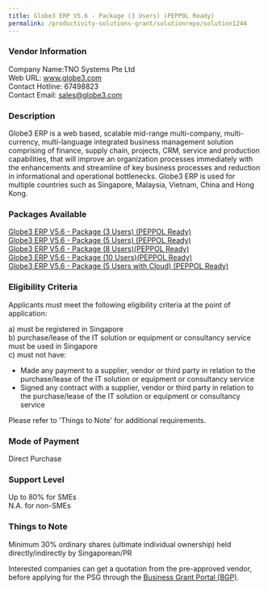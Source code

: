 ```yaml
---
title: Globe3 ERP V5.6 - Package (3 Users) (PEPPOL Ready)
permalink: /productivity-solutions-grant/solutionrepo/solution1244
---
```


### Vendor Information
Company Name:TNO Systems Pte Ltd <br>Web URL: www.globe3.com <br>Contact Hotline: 67498823 <br>Contact Email: sales@globe3.com <br>

### Description

Globe3 ERP is a web based, scalable mid-range multi-company, multi-currency, multi-language integrated business management solution comprising of finance, supply chain, projects, CRM, service and production capabilities, that will improve an organization processes immediately with the enhancements and streamline of key business processes and reduction in informational and operational bottlenecks. Globe3 ERP is used for multiple countries such as Singapore, Malaysia, Vietnam, China and Hong Kong.

### Packages Available

<a href='https://www.gobusiness.gov.sg/images/psg/Desensitised_TNO_20200330_Annex_3_Part_1.pdf' target='_blank'>Globe3 ERP V5.6 - Package (3 Users) (PEPPOL Ready)</a><br/>
<a href='https://www.gobusiness.gov.sg/images/psg/Desensitised_TNO_20200330_Annex_3_Part_2.pdf' target='_blank'>Globe3 ERP V5.6 - Package (5 Users) (PEPPOL Ready)</a><br/>
<a href='https://www.gobusiness.gov.sg/images/psg/Desensitised_TNO_20200330_Annex_3_Part_3.pdf' target='_blank'>Globe3 ERP V5.6 - Package (8 Users)(PEPPOL Ready)</a><br/>
<a href='https://www.gobusiness.gov.sg/images/psg/Desensitised_TNO_20200330_Annex_3_Part_4.pdf' target='_blank'>Globe3 ERP V5.6 - Package (10 Users)(PEPPOL Ready)</a><br/>
<a href='https://www.gobusiness.gov.sg/images/psg/Desensitised_TNO_20200330_Annex_3_Part_5.pdf' target='_blank'>Globe3 ERP V5.6 - Package (5 Users with Cloud) (PEPPOL Ready)</a><br/>

### Eligibility Criteria

Applicants must meet the following eligibility criteria at the point of application:

a) must be registered in Singapore <br>
b) purchase/lease of the IT solution or equipment or consultancy service must be used in Singapore <br>
c) must not have:
- Made any payment to a supplier, vendor or third party in relation to the purchase/lease of the IT solution or equipment or consultancy service
- Signed any contract with a supplier, vendor or third party in relation to the purchase/lease of the IT solution or equipment or consultancy service

Please refer to 'Things to Note' for additional requirements.

### Mode of Payment
Direct Purchase

### Support Level
Up to 80% for SMEs <br>
N.A. for non-SMEs

### Things to Note
Minimum 30% ordinary shares (ultimate individual ownership) held directly/indirectly by Singaporean/PR

Interested companies can get a quotation from the pre-approved vendor, before applying for the PSG through the <a target='_blank' href='https://www.businessgrants.gov.sg/'>Business Grant Portal (BGP)</a>.
